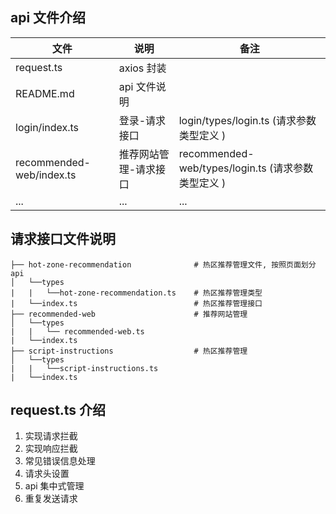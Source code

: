 ## api 文件介绍

| 文件                     | 说明                  | 备注                                               |
| ------------------------ | --------------------- | -------------------------------------------------- |
| request.ts               | axios 封装            |                                                    |
| README.md                | api 文件说明          |                                                    |
| login/index.ts           | 登录-请求接口         | login/types/login.ts (请求参数类型定义 )           |
| recommended-web/index.ts | 推荐网站管理-请求接口 | recommended-web/types/login.ts (请求参数类型定义 ) |
| ...                      | ...                   | ...                                                |

## 请求接口文件说明

```
├── hot-zone-recommendation              # 热区推荐管理文件, 按照页面划分api
│   └──types
|   |   └──hot-zone-recommendation.ts    # 热区推荐管理类型
|   └──index.ts                          # 热区推荐管理接口
├── recommended-web                      # 推荐网站管理
│   └──types
|   |   └── recommended-web.ts
|   └──index.ts
├── script-instructions                  # 热区推荐管理
│   └──types
|   |   └──script-instructions.ts
|   └──index.ts
```

## request.ts 介绍

1. 实现请求拦截
2. 实现响应拦截
3. 常见错误信息处理
4. 请求头设置
5. api 集中式管理
6. 重复发送请求
